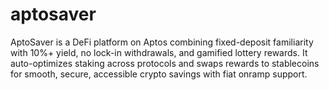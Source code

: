 # aptosaver
AptoSaver is a DeFi platform on Aptos combining fixed-deposit familiarity with 10%+ yield, no lock-in withdrawals, and gamified lottery rewards. It auto-optimizes staking across protocols and swaps rewards to stablecoins for smooth, secure, accessible crypto savings with fiat onramp support.
